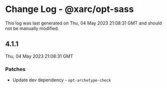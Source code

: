 # Change Log - @xarc/opt-sass

This log was last generated on Thu, 04 May 2023 21:08:31 GMT and should not be manually modified.

## 4.1.1
Thu, 04 May 2023 21:08:31 GMT

### Patches

- Update dev dependency - `opt-archetype-check`

